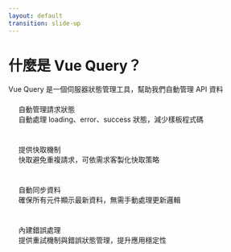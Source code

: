 ```yaml
---
layout: default
transition: slide-up
---
```


# 什麼是 Vue Query？

<div class="text-lg opacity-80 mb-6 mt-2">
Vue Query 是一個<span class="text-blue-500 font-bold">伺服器狀態管理</span>工具，幫助我們自動管理 API 資料
</div>

<div class="grid grid-cols-2 gap-8 mt-8">
<div>
<div v-click class="feature-card">
  <div class="text-lg font-bold mb-2 text-blue-500">自動管理請求狀態</div>
  <div>自動處理 loading、error、success 狀態，減少樣板程式碼</div>
</div>

<div v-click class="feature-card mt-4">
  <div class="text-lg font-bold mb-2 text-blue-500">提供快取機制</div>
  <div>快取避免重複請求，可依需求客製化快取策略</div>
</div>
</div>

<div>
<div v-click class="feature-card">
  <div class="text-lg font-bold mb-2 text-blue-500">自動同步資料</div>
  <div>確保所有元件顯示最新資料，無需手動處理更新邏輯</div>
</div>

<div v-click class="feature-card mt-4">
  <div class="text-lg font-bold mb-2 text-blue-500">內建錯誤處理</div>
  <div>提供重試機制與錯誤狀態管理，提升應用穩定性</div>
</div>
</div>
</div>

<style>
.feature-card {
  padding: 20px;
  border-radius: 8px;
  background-color: rgba(255, 255, 255, 0.1)
}
.component.active {
  background-color: rgba(59, 130, 246, 0.2);
  border: 1px solid rgba(59, 130, 246, 0.4);
}
.component.small {
  padding: 8px;
  width: 48%;
}
.comp-title {
  font-weight: bold;
  font-size: 14px;
  margin-bottom: 6px;
}
.comp-code {
  font-family: 'JetBrains Mono', monospace;
  font-size: 11px;
  opacity: 0.8;
}
.comp-arrow {
  text-align: center;
  color: #3b82f6;
  margin-top: 4px;
}
.cache {
  padding: 12px;
  background-color: rgba(16, 185, 129, 0.1);
  border: 1px solid rgba(16, 185, 129, 0.2);
  border-radius: 6px;
  margin-bottom: 16px;
}
.cache-title {
  font-weight: bold;
  font-size: 14px;
  margin-bottom: 6px;
}
.query-key {
  font-family: 'JetBrains Mono', monospace;
  font-size: 11px;
  color: #10b981;
}
.components-row {
  display: flex;
  justify-content: space-between;
}
.sync-arrows {
  display: flex;
  justify-content: space-between;
  margin-bottom: 10px;
}
.sync-arrow-left, .sync-arrow-right {
  color: #10b981;
}
.tip-box {
  background-color: rgba(251, 191, 36, 0.1);
  border-left: 3px solid rgba(251, 191, 36, 0.4);
  padding: 12px;
  border-radius: 0 6px 6px 0;
}
.tip-title {
  font-weight: bold;
  font-size: 14px;
  margin-bottom: 8px;
}
.tip-list {
  padding-left: 16px;
  font-size: 12px;
}
.tip-list li {
  margin-bottom: 4px;
}
</style>